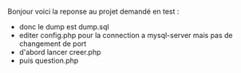 Bonjour voici la reponse au projet demandé en test :
- donc le dump est dump.sql
- editer config.php pour la connection a mysql-server mais pas de changement de port
- d'abord lancer creer.php
- puis question.php


